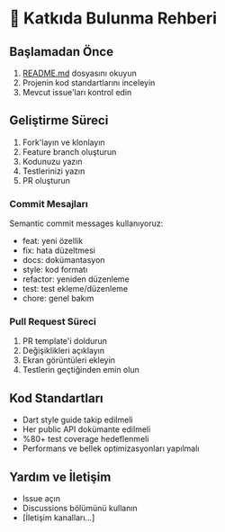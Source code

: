 # 🤝 Katkıda Bulunma Rehberi

## Başlamadan Önce

1. [README.md](README.md) dosyasını okuyun
2. Projenin kod standartlarını inceleyin
3. Mevcut issue'ları kontrol edin

## Geliştirme Süreci

1. Fork'layın ve klonlayın
2. Feature branch oluşturun
3. Kodunuzu yazın
4. Testlerinizi yazın
5. PR oluşturun

### Commit Mesajları

Semantic commit messages kullanıyoruz:

- feat: yeni özellik
- fix: hata düzeltmesi
- docs: dokümantasyon
- style: kod formatı
- refactor: yeniden düzenleme
- test: test ekleme/düzenleme
- chore: genel bakım

### Pull Request Süreci

1. PR template'i doldurun
2. Değişiklikleri açıklayın
3. Ekran görüntüleri ekleyin
4. Testlerin geçtiğinden emin olun

## Kod Standartları

- Dart style guide takip edilmeli
- Her public API dokümante edilmeli
- %80+ test coverage hedeflenmeli
- Performans ve bellek optimizasyonları yapılmalı

## Yardım ve İletişim

- Issue açın
- Discussions bölümünü kullanın
- [İletişim kanalları...] 